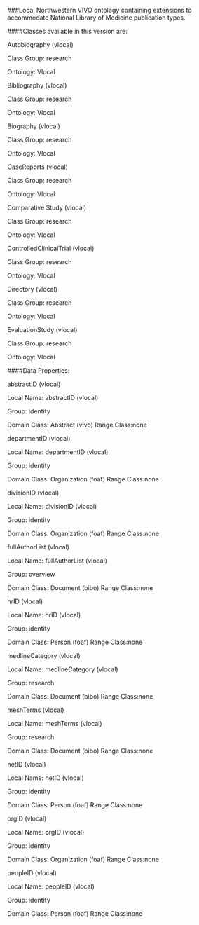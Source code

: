 ###Local Northwestern VIVO ontology containing extensions to accommodate National Library of Medicine publication types. 

####Classes available in this version are:

Autobiography (vlocal)

Class Group:	research

Ontology:	Vlocal

Bibliography (vlocal)

Class Group:	research

Ontology:	Vlocal

Biography (vlocal)

Class Group:	research

Ontology:	Vlocal

CaseReports (vlocal)

Class Group:	research

Ontology:	Vlocal

Comparative Study (vlocal)

Class Group:	research

Ontology:	Vlocal

ControlledClinicalTrial (vlocal)

Class Group:	research

Ontology:	Vlocal

Directory (vlocal)

Class Group:	research

Ontology:	Vlocal

EvaluationStudy (vlocal)

Class Group:	research

Ontology:	Vlocal


####Data Properties:

abstractID (vlocal)

Local Name:	abstractID (vlocal)

Group:	identity

Domain Class:	Abstract (vivo) Range Class:none

departmentID (vlocal)

Local Name:	departmentID (vlocal)

Group:	identity

Domain Class:	Organization (foaf) Range Class:none

divisionID (vlocal)

Local Name:	divisionID (vlocal)

Group:	identity

Domain Class:	Organization (foaf) Range Class:none

fullAuthorList (vlocal)

Local Name:	fullAuthorList (vlocal)

Group:	overview

Domain Class:	Document (bibo) Range Class:none

hrID (vlocal)

Local Name:	hrID (vlocal)

Group:	identity

Domain Class:	Person (foaf) Range Class:none

medlineCategory (vlocal)

Local Name:	medlineCategory (vlocal)

Group:	research

Domain Class:	Document (bibo) Range Class:none

meshTerms (vlocal)

Local Name:	meshTerms (vlocal)

Group:	research

Domain Class:	Document (bibo) Range Class:none

netID (vlocal)

Local Name:	netID (vlocal)

Group:	identity

Domain Class:	Person (foaf) Range Class:none

orgID (vlocal)

Local Name:	orgID (vlocal)

Group:	identity

Domain Class:	Organization (foaf) Range Class:none

peopleID (vlocal)

Local Name:	peopleID (vlocal)

Group:	identity

Domain Class:	Person (foaf) Range Class:none
